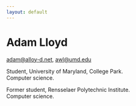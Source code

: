 ```yaml
---
layout: default
---
```


# Adam Lloyd

<adam@alloy-d.net>, <awl@umd.edu>

Student, University of Maryland, College Park.<br />
Computer science.

Former student, Rensselaer Polytechnic Institute.<br />
Computer science.
